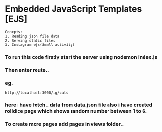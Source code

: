 # Embedded JavaScript Templates [EJS]
```
Concpts:
1. Reading json file data
2. Serving static files
3. Instagram ejs(Small activity)

```
### To run this code firstly start the server using nodemon index.js
### Then enter route.. 
### eg.
```
http://localhost:3000/ig/cats
```
### here i have fetch.. data from data.json file also i have  created rolldice page which shows random number between 1 to 6.
### To create more pages add pages in views folder..
